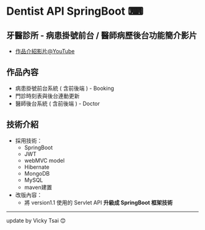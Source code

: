 # Dentist API SpringBoot ⌨
## 牙醫診所 - 病患掛號前台 / 醫師病歷後台功能簡介影片
* [作品介紹影片@YouTube](https://youtu.be/WA7HqjGuXJ4)
## 作品內容
* 病患掛號前台系統 ( 含前後端 ) - Booking
* 門診時刻表與後台連動更新
* 醫師後台系統 ( 含前後端 ) - Doctor
## 技術介紹
* 採用技術：
  * SpringBoot
  * JWT
  * webMVC model
  * Hibernate 
  * MongoDB 
  * MySQL
  * maven建置
* 改版內容：
	* 將 version1.1 使用的 Servlet API **升級成 SpringBoot 框架技術**
---
update by Vicky Tsai 😊
